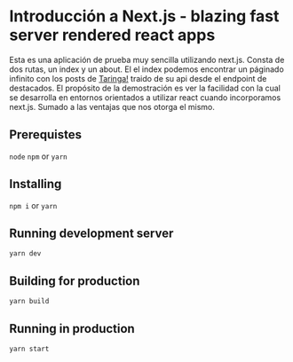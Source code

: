 # Introducción a Next.js - blazing fast server rendered react apps

Esta es una aplicación de prueba muy sencilla utilizando next.js.
Consta de dos rutas, un index y un about.
El el index podemos encontrar un páginado infinito con los posts de [Taringa!](www.taringa.net) traido de su api desde el endpoint de destacados.
El propósito de la demostración es ver la facilidad con la cual se desarrolla en entornos orientados a utilizar react cuando incorporamos next.js.
Sumado a las ventajas que nos otorga el mismo.

## Prerequistes

`node`
`npm` or `yarn`

## Installing

`npm i` or `yarn`

## Running development server

`yarn dev`

## Building for production

`yarn build`

## Running in production

`yarn start`

